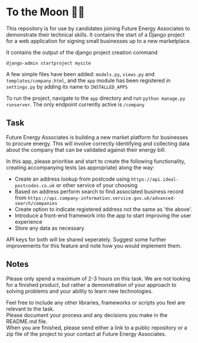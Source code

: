 # To the Moon 🚀🌙 

This repository is for use by candidates joining Future Energy Associates to demonstrate their technical skills. It contains the start of a Django project for a web application for signing small businesses up to a new marketplace.

It contains the output of the django project creation command
```
django-admin startproject mysite
```

A few simple files have been added: `models.py`, `views.py` and `templates/company.html`, and the `app` module has been registered in `settings.py` by adding its name to `INSTALLED_APPS`  

To run the project, navigate to the `app` directory and run `python manage.py runserver`. The only endpoint currently active is `/company` 

## Task

Future Energy Associates is building a new market platform for businesses to procure energy. This will involve correctly identifying and collecting data about the company that can be validated against their energy bill.  

In this app, please prioritise and start to create the following functionality, creating accompanying tests (as appropriate) along the way:
- Create an address lookup from postcode using `https://api.ideal-postcodes.co.uk` or other service of your choosing 
- Based on address perform search to find associated business record from `https://api.company-information.service.gov.uk/advanced-search/companies`
- Create option to indicate registered address not the same as 'the above'.
- Introduce a front-end framework into the app to start improving the user experience
- Store any data as necessary 

API keys for both will be shared seperately. Suggest some further improvements for this feature and note how you would implement them.

## Notes

Please only spend a maximum of 2-3 hours on this task. We are not looking for a finished product, but rather a demonstration of your approach to solving problems and your ability to learn new technologies.

Feel free to include any other libraries, frameworks or scripts you feel are relevant to the task.  
Please document your process and any decisions you make in the README.md file.  
When you are finished, please send either a link to a public repository or a zip file of the project to your contact at Future Energy Associates.
